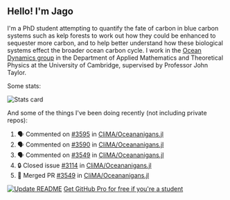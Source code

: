 ## Hello! I'm Jago

I'm a PhD student attempting to quantify the fate of carbon in blue carbon systems such as kelp forests to work out how they could be enhanced to sequester more carbon, and to help better understand how these biological systems effect the broader ocean carbon cycle. I work in the <a href="https://www.damtp.cam.ac.uk/user/jrt51/" class="emph">Ocean Dynamics group</a> in the Department of Applied Mathematics and Theoretical Physics at the University of Cambridge, supervised by Professor John Taylor.

Some stats:
<!--
![](https://raw.githubusercontent.com/jagoosw/jagoosw/main/profile-summary-card-output/nord_dark/0-profile-details.svg)
![](https://raw.githubusercontent.com/jagoosw/jagoosw/main/profile-summary-card-output/nord_dark/3-stats.svg)
![](https://raw.githubusercontent.com/jagoosw/jagoosw/main/profile-summary-card-output/nord_dark/4-productive-time.svg)
-->
![Stats card](https://github-readme-stats.vercel.app/api?username=jagoosw&count_private=true&show_icons=true&theme=transparent&hide_title=true&rank_icon=percentile&show=reviews)

And some of the things I've been doing recently (not including private repos):
<!--START_SECTION:activity-->
1. 🗣 Commented on [#3595](https://github.com/CliMA/Oceananigans.jl/pull/3595#issuecomment-2104756441) in [CliMA/Oceananigans.jl](https://github.com/CliMA/Oceananigans.jl)
2. 🗣 Commented on [#3590](https://github.com/CliMA/Oceananigans.jl/pull/3590#issuecomment-2100229281) in [CliMA/Oceananigans.jl](https://github.com/CliMA/Oceananigans.jl)
3. 🗣 Commented on [#3549](https://github.com/CliMA/Oceananigans.jl/pull/3549#issuecomment-2085246881) in [CliMA/Oceananigans.jl](https://github.com/CliMA/Oceananigans.jl)
4. 🔒 Closed issue [#3114](https://github.com/CliMA/Oceananigans.jl/issues/3114) in [CliMA/Oceananigans.jl](https://github.com/CliMA/Oceananigans.jl)
5. 🎉 Merged PR [#3549](https://github.com/CliMA/Oceananigans.jl/pull/3549) in [CliMA/Oceananigans.jl](https://github.com/CliMA/Oceananigans.jl)
<!--END_SECTION:activity-->


[![Update README](https://github.com/jagoosw/jagoosw/actions/workflows/update-readme.yml/badge.svg)](https://github.com/jagoosw/jagoosw/actions/workflows/update-readme.yml)
[Get GitHub Pro for free if you're a student](https://education.github.com/pack)


